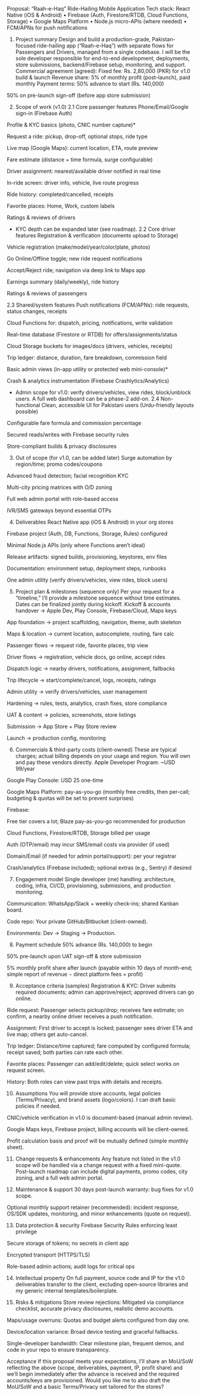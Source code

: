 Proposal: “Raah-e-Haq” Ride-Hailing Mobile Application
Tech stack: React Native (iOS & Android) • Firebase (Auth, Firestore/RTDB, Cloud Functions, Storage) • Google Maps Platform • Node.js micro-APIs (where needed) • FCM/APNs for push notifications

1) Project summary
Design and build a production-grade, Pakistan-focused ride-hailing app (“Raah-e-Haq”) with separate flows for Passengers and Drivers, managed from a single codebase. I will be the sole developer responsible for end-to-end development, deployments, store submissions, backend/Firebase setup, monitoring, and support.
Commercial agreement (agreed):
Fixed fee: Rs. 2,80,000 (PKR) for v1.0 build & launch
Revenue share: 5% of monthly profit (post-launch), paid monthly
Payment terms:
50% advance to start (Rs. 140,000)


50% on pre-launch sign-off (before app store submission)



2) Scope of work (v1.0)
2.1 Core passenger features
Phone/Email/Google sign-in (Firebase Auth)


Profile & KYC basics (photo, CNIC number capture)*


Request a ride: pickup, drop-off, optional stops, ride type


Live map (Google Maps): current location, ETA, route preview


Fare estimate (distance + time formula, surge configurable)


Driver assignment: nearest/available driver notified in real time


In-ride screen: driver info, vehicle, live route progress


Ride history: completed/cancelled, receipts


Favorite places: Home, Work, custom labels


Ratings & reviews of drivers


* KYC depth can be expanded later (see roadmap).
2.2 Core driver features
Registration & verification (documents upload to Storage)


Vehicle registration (make/model/year/color/plate, photos)


Go Online/Offline toggle; new ride request notifications


Accept/Reject ride; navigation via deep link to Maps app


Earnings summary (daily/weekly), ride history


Ratings & reviews of passengers


2.3 Shared/system features
Push notifications (FCM/APNs): ride requests, status changes, receipts


Cloud Functions for: dispatch, pricing, notifications, write validation


Real-time database (Firestore or RTDB) for offers/assignments/status


Cloud Storage buckets for images/docs (drivers, vehicles, receipts)


Trip ledger: distance, duration, fare breakdown, commission field


Basic admin views (in-app utility or protected web mini-console)*


Crash & analytics instrumentation (Firebase Crashlytics/Analytics)


* Admin scope for v1.0: verify drivers/vehicles, view rides, block/unblock users. A full web dashboard can be a phase-2 add-on.
2.4 Non-functional
Clean, accessible UI for Pakistani users (Urdu-friendly layouts possible)


Configurable fare formula and commission percentage


Secured reads/writes with Firebase security rules


Store-compliant builds & privacy disclosures



3) Out of scope (for v1.0, can be added later)
Surge automation by region/time; promo codes/coupons


Advanced fraud detection; facial recognition KYC


Multi-city pricing matrices with O/D zoning


Full web admin portal with role-based access


IVR/SMS gateways beyond essential OTPs



4) Deliverables
React Native app (iOS & Android) in your org stores


Firebase project (Auth, DB, Functions, Storage, Rules) configured


Minimal Node.js APIs (only where Functions aren’t ideal)


Release artifacts: signed builds, provisioning, keystores, env files


Documentation: environment setup, deployment steps, runbooks


One admin utility (verify drivers/vehicles, view rides, block users)



5) Project plan & milestones (sequence only)
Per your request for a “timeline,” I’ll provide a milestone sequence without time estimates. Dates can be finalized jointly during kickoff.
Kickoff & accounts handover → Apple Dev, Play Console, Firebase/Cloud, Maps keys


App foundation → project scaffolding, navigation, theme, auth skeleton


Maps & location → current location, autocomplete, routing, fare calc


Passenger flows → request ride, favorite places, trip view


Driver flows → registration, vehicle docs, go online, accept rides


Dispatch logic → nearby drivers, notifications, assignment, fallbacks


Trip lifecycle → start/complete/cancel, logs, receipts, ratings


Admin utility → verify drivers/vehicles, user management


Hardening → rules, tests, analytics, crash fixes, store compliance


UAT & content → policies, screenshots, store listings


Submission → App Store + Play Store review


Launch → production config, monitoring



6) Commercials & third-party costs (client-owned)
These are typical charges; actual billing depends on your usage and region. You will own and pay these vendors directly.
Apple Developer Program: ~USD 99/year


Google Play Console: USD 25 one-time


Google Maps Platform: pay-as-you-go (monthly free credits, then per-call; budgeting & quotas will be set to prevent surprises)


Firebase:


Free tier covers a lot; Blaze pay-as-you-go recommended for production


Cloud Functions, Firestore/RTDB, Storage billed per usage


Auth (OTP/email) may incur SMS/email costs via provider (if used)


Domain/Email (if needed for admin portal/support): per your registrar


Crash/analytics (Firebase included); optional extras (e.g., Sentry) if desired



7) Engagement model
Single developer (me) handling: architecture, coding, infra, CI/CD, provisioning, submissions, and production monitoring.


Communication: WhatsApp/Slack + weekly check-ins; shared Kanban board.


Code repo: Your private GitHub/Bitbucket (client-owned).


Environments: Dev → Staging → Production.



8) Payment schedule
50% advance (Rs. 140,000) to begin


50% pre-launch upon UAT sign-off & store submission


5% monthly profit share after launch (payable within 10 days of month-end; simple report of revenue − direct platform fees = profit)



9) Acceptance criteria (samples)
Registration & KYC: Driver submits required documents; admin can approve/reject; approved drivers can go online.


Ride request: Passenger selects pickup/drop; receives fare estimate; on confirm, a nearby online driver receives a push notification.


Assignment: First driver to accept is locked; passenger sees driver ETA and live map; others get auto-cancel.


Trip ledger: Distance/time captured; fare computed by configured formula; receipt saved; both parties can rate each other.


Favorite places: Passenger can add/edit/delete; quick select works on request screen.


History: Both roles can view past trips with details and receipts.



10) Assumptions
You will provide store accounts, legal policies (Terms/Privacy), and brand assets (logo/colors). I can draft basic policies if needed.


CNIC/vehicle verification in v1.0 is document-based (manual admin review).


Google Maps keys, Firebase project, billing accounts will be client-owned.


Profit calculation basis and proof will be mutually defined (simple monthly sheet).



11) Change requests & enhancements
Any feature not listed in the v1.0 scope will be handled via a change request with a fixed mini-quote. Post-launch roadmap can include digital payments, promo codes, city zoning, and a full web admin portal.



12) Maintenance & support
30 days post-launch warranty: bug fixes for v1.0 scope.


Optional monthly support retainer (recommended): incident response, OS/SDK updates, monitoring, and minor enhancements (quote on request).



13) Data protection & security
Firebase Security Rules enforcing least privilege


Secure storage of tokens; no secrets in client app


Encrypted transport (HTTPS/TLS)


Role-based admin actions; audit logs for critical ops



14) Intellectual property
On full payment, source code and IP for the v1.0 deliverables transfer to the client, excluding open-source libraries and my generic internal templates/boilerplate.



15) Risks & mitigations
Store review rejections: Mitigated via compliance checklist, accurate privacy disclosures, realistic demo accounts.


Maps/usage overruns: Quotas and budget alerts configured from day one.


Device/location variance: Broad device testing and graceful fallbacks.


Single-developer bandwidth: Clear milestone plan, frequent demos, and code in your repo to ensure transparency.



Acceptance
If this proposal meets your expectations, I’ll share an MoU/SoW reflecting the above (scope, deliverables, payment, IP, profit share) and we’ll begin immediately after the advance is received and the required accounts/keys are provisioned.
Would you like me to also draft the MoU/SoW and a basic Terms/Privacy set tailored for the stores?

